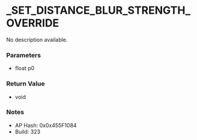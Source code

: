 # _SET_DISTANCE_BLUR_STRENGTH_OVERRIDE

No description available.

### Parameters
* float p0

### Return Value
* void

### Notes
* AP Hash: 0x0x455F1084
* Build: 323

